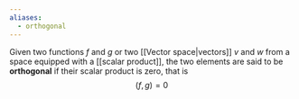 ```yaml
---
aliases:
  - orthogonal
---
```

Given two functions $f$ and $g$ or two [[Vector space|vectors]] $v$ and $w$ from a space equipped with a [[scalar product]], the two elements are said to be **orthogonal** if their scalar product is zero, that is
$$(f,g)=0$$

